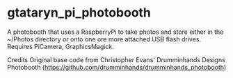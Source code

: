 # gtataryn_pi_photobooth

A photobooth that uses a RaspberryPi to take photos and store either in the ~/Photos directory or onto one ore more attached USB flash drives.
Requires PiCamera, GraphicsMagick.

Credits
Original base code from Christopher Evans' Drumminhands Designs Photobooth (https://github.com/drumminhands/drumminhands_photobooth)
